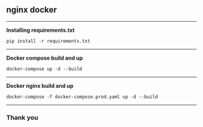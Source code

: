 ## nginx docker 
___
**Installing requirements.txt**

    pip install -r requirements.txt

___
**Docker compose build  and up**

    docker-compose up -d --build
___
**Docker nginx build and up**

    docker-compose -f docker-compose.prod.yaml up -d --build
___
### Thank you
